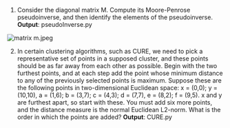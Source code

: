 1) Consider the diagonal matrix M. Compute its Moore-Penrose pseudoinverse, and then identify the elements of the pseudoinverse. **Output**: pseudoInverse.py

![matrix m.jpeg](https://github.com/shngli/Data-mining/blob/master/Clustering/matrix%20m.jpeg)

2) In certain clustering algorithms, such as CURE, we need to pick a representative set of points in a supposed cluster, and these points should be as far away from each other as possible. Begin with the two furthest points, and at each step add the point whose minimum distance to any of the previously selected points is maximum. Suppose these are the following points in two-dimensional Euclidean space: x = (0,0); y = (10,10), a = (1,6); b = (3,7); c = (4,3); d = (7,7), e = (8,2); f = (9,5). x and y are furthest apart, so start with these. You must add six more points, and the distance measure is the normal Euclidean L2-norm. What is the order in which the points are added? **Output**: CURE.py

